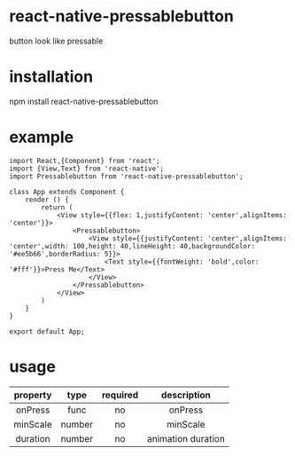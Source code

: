 # react-native-pressablebutton
button look like pressable
# installation
npm install react-native-pressablebutton
# example
````
import React,{Component} from 'react';
import {View,Text} from 'react-native';
import Pressablebutton from 'react-native-pressablebutton';

class App extends Component {
    render () {
        return (
            <View style={{flex: 1,justifyContent: 'center',alignItems: 'center'}}>
                <Pressablebutton>
                    <View style={{justifyContent: 'center',alignItems: 'center',width: 100,height: 40,lineHeight: 40,backgroundColor: '#ee5b66',borderRadius: 5}}>
                        <Text style={{fontWeight: 'bold',color: '#fff'}}>Press Me</Text>
                    </View>
                </Pressablebutton>
            </View>
        )
    }
}

export default App;

`````
# usage
| property | type | required | description |
| :------: | :------: | :------: | :------: |
| onPress | func | no | onPress |
| minScale | number | no | minScale |
| duration | number | no | animation duration |
